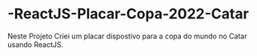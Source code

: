 # -ReactJS-Placar-Copa-2022-Catar

Neste Projeto Criei um placar dispostivo para a copa do mundo no Catar usando ReactJS.
